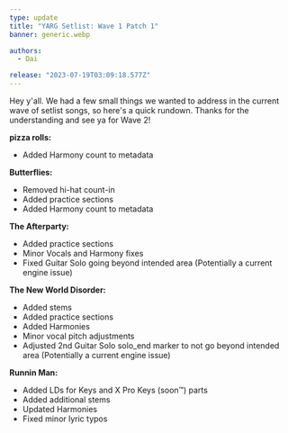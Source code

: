 ```yaml
---
type: update
title: "YARG Setlist: Wave 1 Patch 1"
banner: generic.webp

authors:
  - Dai

release: "2023-07-19T03:09:18.577Z" 
---
```


Hey y'all. We had a few small things we wanted to address in the current wave of setlist songs, so here's a quick rundown. Thanks for the understanding and see ya for Wave 2! 

**pizza rolls:**
 
 * Added Harmony count to metadata

**Butterflies:**

 * Removed hi-hat count-in
 * Added practice sections
 * Added Harmony count to metadata


**The Afterparty:**

 * Added practice sections
 * Minor Vocals and Harmony fixes
 * Fixed Guitar Solo going beyond intended area (Potentially a current engine issue)


**The New World Disorder:**

 * Added stems
 * Added practice sections
 * Added Harmonies
 * Minor vocal pitch adjustments
 * Adjusted 2nd Guitar Solo solo_end marker to not go beyond intended area  (Potentially a current engine issue)

**Runnin Man:**

 * Added LDs for Keys and X Pro Keys (soon™) parts
 * Added additional stems
 * Updated Harmonies
 * Fixed minor lyric typos
